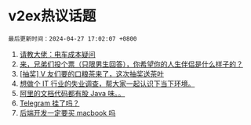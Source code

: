 # v2ex热议话题

`最后更新时间：2024-04-27 17:02:07 +0800`

1. [请教大佬：电车成本疑问](https://www.v2ex.com/t/1036081)
1. [来，兄弟们投个票（只限男生回答），你希望你的人生伴侣是什么样子的？](https://www.v2ex.com/t/1036080)
1. [[抽奖] V 友们要的口粮茶来了，这次抽奖送茶叶](https://www.v2ex.com/t/1036093)
1. [想做个 IT 行业的失业调查，帮大家一起认识下当下环境。](https://www.v2ex.com/t/1036103)
1. [阿里的文档代码都有股 Java 味。。](https://www.v2ex.com/t/1036033)
1. [Telegram 挂了吗？](https://www.v2ex.com/t/1036054)
1. [后端开发一定要买 macbook 吗](https://www.v2ex.com/t/1036060)

